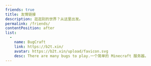```yaml
---
friends: true
title: 友情链接
description: 逛逛别的世界？从这里出发。
permalink: /friends/
contentPosition: after
list:
  -
    name: BugCraft
    link: https://b2t.xin/
    avatar: https://b2t.xin/upload/favicon.svg
    desc: There are many bugs to play.一个简单的 Minecraft 服务器。
---
```


